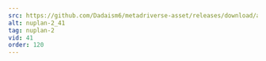 ```yaml
---
src: https://github.com/Dadaism6/metadriverse-asset/releases/download/assetsv1.0.2/nuplan-2_41.mp4
alt: nuplan-2_41
tag: nuplan-2
vid: 41
order: 120
---
```

